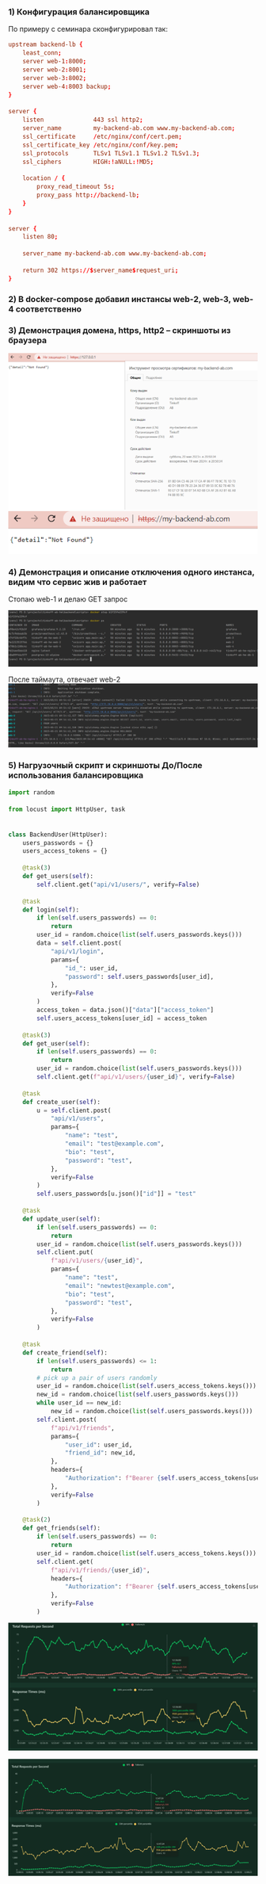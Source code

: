 ### 1) Конфигурация балансировщика

По примеру с семинара сконфигурировал так:

```conf
upstream backend-lb {
    least_conn;
    server web-1:8000;
    server web-2:8001;
    server web-3:8002;
    server web-4:8003 backup;
}

server {
    listen              443 ssl http2;
    server_name         my-backend-ab.com www.my-backend-ab.com;
    ssl_certificate     /etc/nginx/conf/cert.pem;
    ssl_certificate_key /etc/nginx/conf/key.pem;
    ssl_protocols       TLSv1 TLSv1.1 TLSv1.2 TLSv1.3;
    ssl_ciphers         HIGH:!aNULL:!MD5;

    location / {
        proxy_read_timeout 5s;
        proxy_pass http://backend-lb;
    }
}

server {
    listen 80;

    server_name my-backend-ab.com www.my-backend-ab.com;

    return 302 https://$server_name$request_uri;
}
```

### 2) В docker-compose добавил инстансы web-2, web-3, web-4 соответственно

### 3) Демонстрация домена, https, http2 – скриншоты из браузера
![img.png](img.png)
![img_1.png](img_1.png)

### 4) Демонстрация и описание отключения одного инстанса, видим что сервис жив и работает

Стопаю web-1 и делаю GET запрос

![img_4.png](img_4.png)

После таймаута, отвечает web-2
![img_5.png](img_5.png)

### 5) Нагрузочный скрипт и скриншоты До/После использования балансировщика

```python
import random

from locust import HttpUser, task


class BackendUser(HttpUser):
    users_passwords = {}
    users_access_tokens = {}

    @task(3)
    def get_users(self):
        self.client.get("api/v1/users/", verify=False)

    @task
    def login(self):
        if len(self.users_passwords) == 0:
            return
        user_id = random.choice(list(self.users_passwords.keys()))
        data = self.client.post(
            "api/v1/login",
            params={
                "id_": user_id,
                "password": self.users_passwords[user_id],
            },
            verify=False
        )
        access_token = data.json()["data"]["access_token"]
        self.users_access_tokens[user_id] = access_token

    @task(3)
    def get_user(self):
        if len(self.users_passwords) == 0:
            return
        user_id = random.choice(list(self.users_passwords.keys()))
        self.client.get(f"api/v1/users/{user_id}", verify=False)

    @task
    def create_user(self):
        u = self.client.post(
            "api/v1/users",
            params={
                "name": "test",
                "email": "test@example.com",
                "bio": "test",
                "password": "test",
            },
            verify=False
        )
        self.users_passwords[u.json()["id"]] = "test"

    @task
    def update_user(self):
        if len(self.users_passwords) == 0:
            return
        user_id = random.choice(list(self.users_passwords.keys()))
        self.client.put(
            f"api/v1/users/{user_id}",
            params={
                "name": "test",
                "email": "newtest@example.com",
                "bio": "test",
                "password": "test",
            },
            verify=False
        )

    @task
    def create_friend(self):
        if len(self.users_passwords) <= 1:
            return
        # pick up a pair of users randomly
        user_id = random.choice(list(self.users_access_tokens.keys()))
        new_id = random.choice(list(self.users_passwords.keys()))
        while user_id == new_id:
            new_id = random.choice(list(self.users_passwords.keys()))
        self.client.post(
            f"api/v1/friends",
            params={
                "user_id": user_id,
                "friend_id": new_id,
            },
            headers={
                "Authorization": f"Bearer {self.users_access_tokens[user_id]}",
            },
            verify=False
        )

    @task(2)
    def get_friends(self):
        if len(self.users_passwords) == 0:
            return
        user_id = random.choice(list(self.users_access_tokens.keys()))
        self.client.get(
            f"api/v1/friends/{user_id}",
            headers={
                "Authorization": f"Bearer {self.users_access_tokens[user_id]}",
            },
            verify=False
        )

```
![img_2.png](img_2.png)


![img_3.png](img_3.png)


